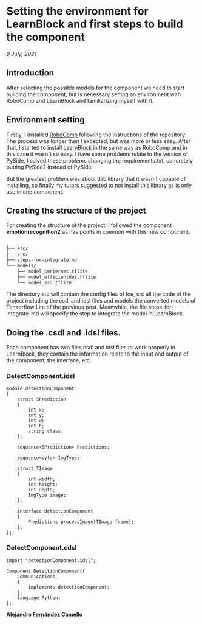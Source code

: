 # Setting the environment for LearnBlock and first steps to build the component

_9 July, 2021_

## Introduction

After selecting the possible models for the component we need to start building the component, but is necessary setting an environment with RoboComp and LearnBlock and familiarizing myself with it.

## Environment setting

Firstly, I installed [RoboComp](https://github.com/robocomp/robocomp) following the instructions of the repository. The process was longer than I expected, but was more or less easy.
After that, I started to install [LearnBlock](https://github.com/robocomp/LearnBlock) in the same way as RoboComp and in this case it wasn´t so easy. I have some problems relate to the version of PySide, I solved these problems changing the requirements.txt, concretely putting PySide2 instead of PySide.


But the greatest problem was about dlib library that it wasn´t capable of installing, so finally my tutors suggested to not install this library as is only use in one component.

## Creating the structure of the project

For creating the structure of the project, I followed the component **emotionrecognition2** as has points in common with this new component.

```bash
.
├── etc/
├── src/
├── steps-for-integrate.md
└── models/
    ├── model_centernet.tflite
    ├── model_efficientdet.tflite
    └── model_ssd.tflite 
```

The directory etc will contain the config files of Ice, src all the code of the project including the csdl and idsl files and models the converted models of Tensorflow Lite of the previous post. Meanwhile, the file steps-for-integrate-md will specify the step to integrate the model in LearnBlock.

## Doing the .csdl and .idsl files.

Each component has two files csdl and idsl files to work properly in LearnBlock, they contain the information relate to the input and output of the component, the interface, etc.

### DetectComponent.idsl

    module detectionComponent
    {
        struct SPrediction
        {
            int x;
            int y;
            int w;
            int h;
            string class;
        };

        sequence<SPrediction> Predictions;

        sequence<byte> ImgType;

        struct TImage
        {
            int width;
            int height;
            int depth;
            ImgType image;
        };

        interface detectionComponent
        {
            Predictions processImage(TImage frame);
        };
    };
 
### DetectComponent.cdsl
 
    import "detectionComponent.idsl";

    Component DetectionComponent{
        Communications
        {
            implements detectionComponent;
        };
        language Python;
    };

__Alejandro Fernández Camello__
